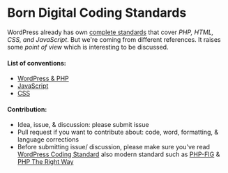 Born Digital Coding Standards
===

WordPress already has own [complete standards](https://codex.wordpress.org/WordPress_Coding_Standards) that cover *PHP, HTML, CSS, and JavaScript*. But we're coming from different references. It raises some *point of view* which is interesting to be discussed.

#### List of conventions:

 * [WordPress & PHP](https://github.com/contactjavas/Coding-Standards/tree/master/wp/)
 * [JavaScript](https://github.com/contactjavas/Coding-Standards/tree/master/js/)
 * [CSS](https://github.com/contactjavas/Coding-Standards/tree/master/css/)

#### Contribution:

 * Idea, issue, & discussion: please submit issue
 * Pull request if you want to contribute about: code, word, formatting, & language corrections
 * Before submitting issue/ discussion, please make sure you've read [WordPress Coding Standard](https://codex.wordpress.org/WordPress_Coding_Standards) also modern standard such as [PHP-FIG](http://www.php-fig.org/psr/) & [PHP The Right Way](http://www.phptherightway.com/)
